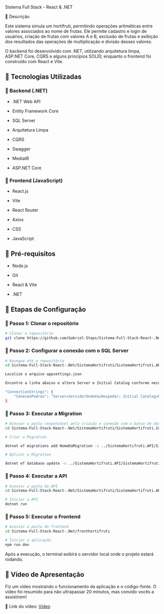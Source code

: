 Sistema Full Stack - React & .NET

📝 Descrição

Este sistema simula um hortifruti, permitindo operações aritméticas entre valores associados ao nome de frutas. Ele permite cadastro e login de usuários, criação de frutas com valores A e B, exclusão de frutas e exibição dos resultados das operações de multiplicação e divisão desses valores.

O backend foi desenvolvido com .NET, utilizando arquitetura limpa, ASP.NET Core, CQRS e alguns princípios SOLID, enquanto o frontend foi construído com React e Vite.

## 🚀 Tecnologias Utilizadas

### 🔹 Backend (.NET)

- .NET Web API

- Entity Framework Core

- SQL Server

- Arquitetura Limpa

- CQRS

- Swagger

- MediatR

- ASP.NET Core

### 🔹 Frontend (JavaScript)

- React.js

- Vite

- React Router

- Axios

- CSS

- JavaScript

## 📌 Pré-requisitos

- Node.js

- Git

- React & Vite

- .NET

## 📌 Etapas de Configuração

### 🔹 Passo 1: Clonar o repositório

```bash
# Clonar o repositório
git clone https://github.com/Gabriel-Steps/Sistema-Full-Stack-React-.Net.git
```

### 🔹 Passo 2: Configurar a conexão com o SQL Server

```bash
# Navegue até o repositório
cd Sistema-Full-Stack-React-.Net/SistemaHortifruti/SistemaHortifruti.API

Localize o arquivo appsettings.json

Encontre a linha abaixo e altere Server e Initial Catalog conforme necessário:

"ConnectionStrings": {
    "ConexaoPadrao": "Server=ServidorOndeVaiHospedar; Initial Catalog=NomeDaDatabase; TrustServerCertificate=True; Integrated Security=True"
}
```

### 🔹 Passo 3: Executar a Migration

```bash
# Acessar a pasta responsável pela criação e conexão com o banco de dados
cd Sistema-Full-Stack-React-.Net/SistemaHortifruti/SistemaHortifruti.Infrastructure

# Criar a Migration

dotnet ef migrations add NomeDaMigration -s ../SistemaHortifruti.API/SistemaHortifruti.API.csproj -o ./Persistence/Migrations

# Aplicar a Migration

dotnet ef database update -s ../SistemaHortifruti.API/SistemaHortifruti.API.csproj
```

### 🔹 Passo 4: Executar a API

```bash
# Acessar a pasta da API
cd Sistema-Full-Stack-React-.Net/SistemaHortifruti/SistemaHortifruti.API

# Iniciar a API
dotnet run
```
### 🔹 Passo 5: Executar o Frontend

```bash
# Acessar a pasta do frontend
cd Sistema-Full-Stack-React-.Net/fronthortifruti

# Iniciar a aplicação
npm run dev
```
Após a execução, o terminal exibirá o servidor local onde o projeto estará rodando.

## 🎥 Vídeo de Apresentação

Fiz um vídeo mostrando o funcionamento da aplicação e o código-fonte. O vídeo foi resumido para não ultrapassar 20 minutos, mas convido vocês a assistirem!

📌 Link do vídeo: [Vídeo](https://youtu.be/DbiVFNMJSbQ)

